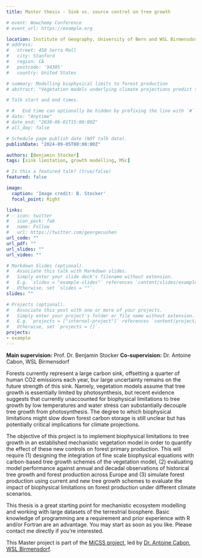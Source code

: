 ```yaml
---
title: Master thesis - Sink vs. source control on tree growth

# event: Wowchemy Conference
# event_url: https://example.org

location: Institute of Geography, University of Bern and WSL Birmensdorf
# address:
#   street: 450 Serra Mall
#   city: Stanford
#   region: CA
#   postcode: '94305'
#   country: United States

# summary: Modelling biophysical limits to forest production
# abstract: "Vegetation models underlying climate projections predict that forests will offset a large proportion of human CO2 emissions, but these models omit important biophysical controls of tree growth. Based on a mechanistic vegetation model, you will investigate how to implement such biophysical controls and how these might impact carbon fixation by forests in the future."

# Talk start and end times.

# #   End time can optionally be hidden by prefixing the line with `#`.
# date: "Anytime"
# date_end: "2030-06-01T15:00:00Z"
# all_day: false

# Schedule page publish date (NOT talk date).
publishDate: "2024-09-05T00:00:00Z"

authors: [Benjamin Stocker]
tags: [sink limitation, growth modelling, MSc]

# Is this a featured talk? (true/false)
featured: false

image:
  caption: 'Image credit: B. Stocker'
  focal_point: Right

links:
# - icon: twitter
#   icon_pack: fab
#   name: Follow
#   url: https://twitter.com/georgecushen
url_code: ""
url_pdf: ""
url_slides: ""
url_video: ""

# Markdown Slides (optional).
#   Associate this talk with Markdown slides.
#   Simply enter your slide deck's filename without extension.
#   E.g. `slides = "example-slides"` references `content/slides/example-slides.md`.
#   Otherwise, set `slides = ""`.
slides: ""

# Projects (optional).
#   Associate this post with one or more of your projects.
#   Simply enter your project's folder or file name without extension.
#   E.g. `projects = ["internal-project"]` references `content/project/deep-learning/index.md`.
#   Otherwise, set `projects = []`.
projects:
- example
---
```


<!-- {{% callout note %}}
Click on the **Slides** button above to view the built-in slides feature.
{{% /callout %}} -->

**Main supervision:** Prof. Dr. Benjamin Stocker
**Co-supervision:** Dr. Antoine Cabon, WSL Birmensdorf

Forests currently represent a large carbon sink, offsetting a quarter of human CO2 emissions each year, bur large uncertainty remains on the future strength of this sink. Namely, vegetation models assume that tree growth is essentially limited by photosynthesis, but recent evidence suggests that currently unaccounted for biophysical limitations to tree growth by low temperatures and water stress can substantially decouple tree growth from photosynthesis. The degree to which biophysical limitations might slow down forest carbon storage is still unclear but has potentially critical implications for climate projections. 

The objective of this project is to implement biophysical limitations to tree growth in an established mechanistic vegetation model in order to quantify the effect of these new controls on forest primary production. This will require (1) designing the integration of fine scale biophysical equations with carbon-based tree growth schemes of the vegetation model, (2) evaluating model performance against annual and decadal observations of historical tree growth and forest production across Europe and (3) simulate forest production using current and new tree growth schemes to evaluate the impact of biophysical limitations on forest production under different climate scenarios. 

This thesis is a great starting point for mechanistic ecosystem modelling and working with large datasets of the terrestrial biosphere. Basic knowledge of programming are a requirement and prior experience with R and/or Fortran are an advantage. You may start as soon as you like. Please contact me directly if you’re interested.

This Master project is part of the [MiCSS project](https://www.wsl.ch/de/projekte/micss-physiological-drivers-of-tree-growth.html), led by [Dr. Antoine Cabon, WSL Birmensdorf](https://www.wsl.ch/de/mitarbeitende/cabonant.html).
